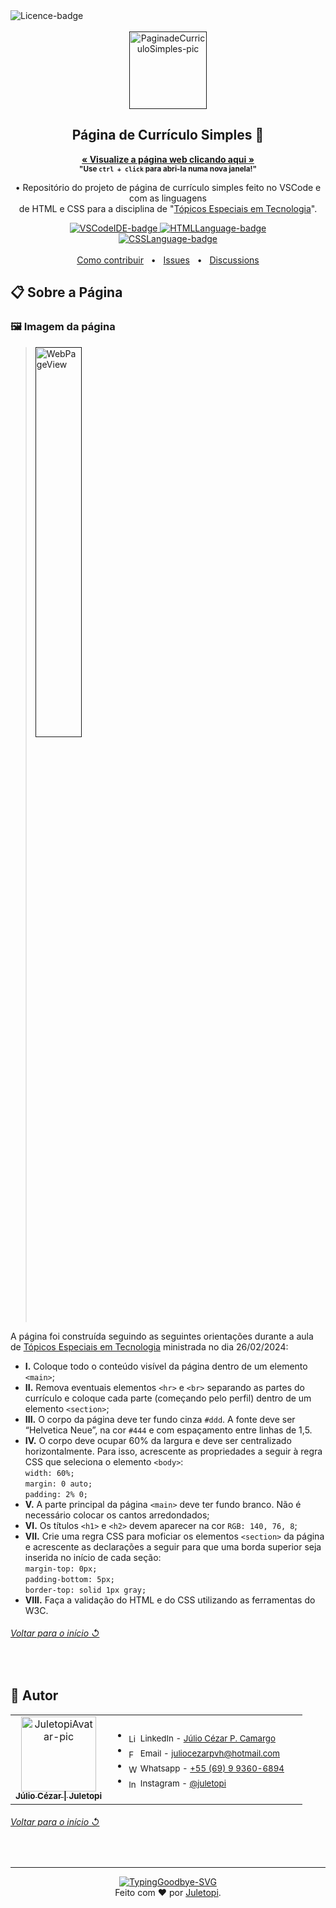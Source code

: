 <!--
❗ ➤ References used in this Repository:
🔗 • https://github.com/DenverCoder1/custom-icon-badges
🔗 • https://shields.io
🔗 • https://getemoji.com
-->

<div align="left">
  <img src="https://img.shields.io/github/license/juletopi/Pagina_de_Curriculo_Simples" alt="Licence-badge">
</div>

<br>

<!-- PRESENTATION -->

<div align="center">
  <a href="">
    <img src="https://github.com/juletopi/Pagina_de_Curriculo_Simples/assets/76459155/f6c6c019-348d-4adf-9c1b-01a414179ebd" alt="PaginadeCurriculoSimples-pic" width="124px" title="Repositório de Página de Currículo Simples">
  </a>
  <h2 align="center">Página de Currículo Simples 📄</h2>
</div>

<div align="center">

  <a href="https://juletopi.github.io/Pagina_de_Curriculo_Simples/">**« Visualize a página web clicando aqui »**</a> \
    <sub>**"Use `ctrl + click` para abri-la numa nova janela!"**</sub>
</div>

<div align="center">
 
  • Repositório do projeto de página de currículo simples feito no VSCode e com as linguagens \
  de HTML e CSS para a disciplina de "[Tópicos Especiais em Tecnologia](https://github.com/juletopi/Topicos_Especiais_em_Tecnologia)".
 
</div>

<div align="center">
    <a href="https://code.visualstudio.com/">
        <img src="https://img.shields.io/badge/Made%20with%20IDE:-VSCode%20-gray.svg?colorA=3d85c6&amp;colorB=0b5394&amp;style=for-the-badge" alt="VSCodeIDE-badge" style="max-width: 100%;">
    </a>
    <a href="https://www.w3schools.com/html/">
        <img src="https://img.shields.io/badge/Made%20with%20language:-HTML%20-gray.svg?colorA=d2704c&amp;colorB=d25526&amp;style=for-the-badge" alt="HTMLLanguage-badge" style="max-width: 100%;">
    </a>
</div>

<div align="center">
    <a href="https://www.w3schools.com/css/">
        <img src="https://img.shields.io/badge/Made%20with%20language:-CSS%20-gray.svg?colorA=615484&amp;colorB=483675&amp;style=for-the-badge" alt="CSSLanguage-badge" style="max-width: 100%;">
    </a>
</div>

<br>

<div align="center">
<a href="https://github.com/juletopi/Pagina_de_Curriculo_Simples/blob/main/CONTRIBUTING.md">Como contribuir</a> &#xa0; • &#xa0;
<a href="https://github.com/juletopi/Pagina_de_Curriculo_Simples/issues">Issues</a> &#xa0; • &#xa0;
<a href="https://github.com/juletopi/Pagina_de_Curriculo_Simples/discussions">Discussions</a>
</div>

<!-- ABOUT THE PAGE -->

## 📋 Sobre a Página

### 🖼️ Imagem da página

> <a href=""><img src="https://github.com/juletopi/Pagina_de_Curriculo_Simples/assets/76459155/d7f2a4cf-aaba-45b1-9b0a-6c8dab01f4f9" alt="WebPageView" title="Visualização da Página Inteira" style="width: 40%;"></a>

A página foi construída seguindo as seguintes orientações durante a aula de [Tópicos Especiais em Tecnologia](https://github.com/juletopi/Topicos_Especiais_em_Tecnologia) ministrada no dia 26/02/2024: 
- **I.** Coloque todo o conteúdo visível da página dentro de um elemento `<main>`; 
- **II.** Remova eventuais elementos `<hr>` e `<br>` separando as partes do currículo e coloque cada parte 
(começando pelo perfil) dentro de um elemento `<section>`; 
- **III.** O corpo da página deve ter fundo cinza `#ddd`. A fonte deve ser “Helvetica Neue”, na cor `#444` e com espaçamento entre linhas de 1,5. 
- **IV.** O corpo deve ocupar 60% da largura e deve ser centralizado horizontalmente. Para isso, acrescente as propriedades a seguir à regra CSS que seleciona o elemento `<body>`: \
`width: 60%;`\
`margin: 0 auto;`\
`padding: 2% 0;`
- **V.** A parte principal da página `<main>` deve ter fundo branco. Não é necessário colocar os cantos arredondados; 
- **VI.** Os títulos `<h1>` e `<h2>` devem aparecer na cor `RGB: 140, 76, 8`; 
- **VII.** Crie uma regra CSS para moficiar os elementos `<section>` da página e acrescente as declarações a seguir para que uma borda superior seja inserida no início de cada seção: \
`margin-top: 0px;`\
`padding-bottom: 5px;`\
`border-top: solid 1px gray;`
- **VIII.** Faça a validação do HTML e do CSS utilizando as ferramentas do W3C.

<div align="left">
  <h6><a href="#página-de-currículo-simples-"> Voltar para o início ↺</a></h6>
</div>

<br>

<!-- AUTHOR -->

## 👤 Autor

<table>
  <tr>
    <td valign="top" width="33%">
      <div align="center">  
        <a href="https://github.com/juletopi">
          <img src="https://user-images.githubusercontent.com/76459155/220271784-9f930c36-c370-4518-9b56-604627c6e2b5.png" width="120px;" alt="JuletopiAvatar-pic" title="Autor: Juletopi" />
          <br>
          <sub><b>Júlio Cézar | Juletopi</b></sub>
        </a>
      </div>
    </td>
    <td valign="left" width="100%">
      <div align="left">
        <ul>
          <li>
            <sub><img align="center" src="https://cdn.jsdelivr.net/gh/devicons/devicon/icons/linkedin/linkedin-original.svg" height="15" alt="LinkedIn-icon"> LinkedIn - <a href="https://www.linkedin.com/in/julio-cezar-pereira-camargo/">Júlio Cézar P. Camargo</a></sub>
          </li>
          <li>
            <sub><img align="center" src="https://pngimg.com/uploads/email/email_PNG100738.png" height="15" alt="Facebook-icon"> Email - <a href="mailto:juliocezarpvh@hotmail.com">juliocezarpvh@hotmail.com</a></sub>
          </li>
          <li>
            <sub><img align="center" src="https://cdn3.emoji.gg/emojis/6158-whatsapp.png" height="15" alt="WhatsApp-icon"> Whatsapp - <a href="http://api.whatsapp.com/send?phone=5569993606894">+55 (69) 9 9360-6894</a></sub>
          </li>
          <li>
            <sub><img align="center" src="https://cdn3.emoji.gg/emojis/6333-instagram.png" height="15" alt="Instagram-icon"> Instagram - <a href="https://www.instagram.com/juletopi/">@juletopi</a></sub>
          </li>
        </ul>
      </div>
    </td>
  </tr>
</table>

<div align="left">
  <h6><a href="#página-de-currículo-simples-"> Voltar para o início ↺</a></h6>
</div>

<br>

<!-- THANK YOU, GOODBYE -->

----

<div align="center">
  <a href="https://git.io/typing-svg">
    <img src="https://readme-typing-svg.demolab.com?font=Sue+Ellen+Francisco&size=40&duration=1&pause=99999&color=4aa18a&center=true&vCenter=true&repeat=false&width=620&height=60&lines=Obrigado+por+visitar%2C+e+até+a+próxima!" alt="TypingGoodbye-SVG" title="Boas venturas e volte sempre que precisar! ;)"/>
  </a>
</div>

<div align="center">
  Feito com ❤️ por <a href="https://github.com/juletopi"> Juletopi</a>.
</div>
